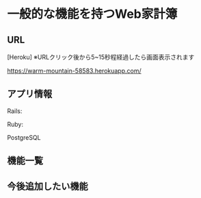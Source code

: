 # 一般的な機能を持つWeb家計簿

## URL

[Heroku] ※URLクリック後から5~15秒程経過したら画面表示されます

<https://warm-mountain-58583.herokuapp.com/>

## アプリ情報

Rails:

Ruby:

PostgreSQL

## 機能一覧


## 今後追加したい機能
